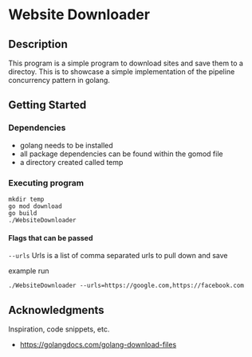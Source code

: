 # Website Downloader

## Description

This program is a simple program to download sites and save them to a directoy. This is to showcase a simple implementation of the pipeline concurrency pattern in golang.

## Getting Started

### Dependencies

* golang needs to be installed 
* all package dependencies can be found within the gomod file
* a directory created called temp


### Executing program

```
mkdir temp 
go mod download
go build 
./WebsiteDownloader
```

#### Flags that can be passed

`--urls`
Urls is a list of comma separated urls to pull down and save

example run 
```
./WebsiteDownloader --urls=https://google.com,https://facebook.com
````

## Acknowledgments

Inspiration, code snippets, etc.
* https://golangdocs.com/golang-download-files